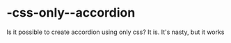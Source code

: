 # -css-only--accordion
Is it possible to create accordion using only css? It is. It's nasty, but it works
